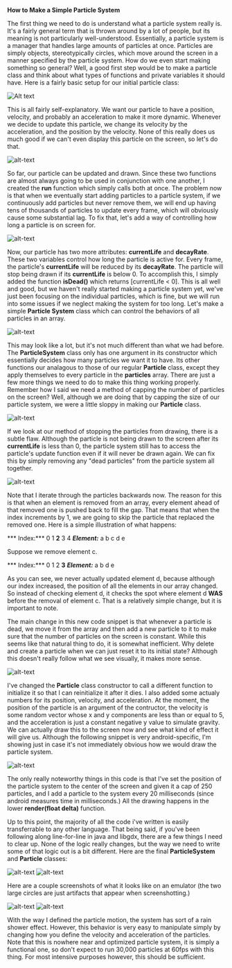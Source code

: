 **How to Make a Simple Particle System**

The first thing we need to do is understand what a particle system really is. It's a fairly general term that is thrown around by a lot of people, but its meaning is not particularly well-understood. Essentially, a particle system is a manager that handles large amounts of particles at once. Particles are simply objects, stereotypically circles, which move around the screen in a manner specified by the particle system.
How do we even start making something so general? Well, a good first step would be to make a particle class and think about what types of functions and private variables it should have. Here is a fairly basic setup for our initial particle class: 


![Alt text](tut1.png)


This is all fairly self-explanatory. We want our particle to have a position, velocity, and probably an acceleration to make it more dynamic. Whenever we decide to update this particle, we change its velocity by the acceleration, and the position by the velocity. None of this really does us much good if we can't even display this particle on the screen, so let's do that. 


![alt-text](tut2.png)


So far, our particle can be updated and drawn. Since these two functions are almost always going to be used in conjunction with one another, I created the **run** function which simply calls both at once. The problem now is that when we eventually start adding particles to a particle system, if we continuously add particles but never remove them, we will end up having tens of thousands of particles to update every frame, which will obviously cause some substantial lag. To fix that, let's add a way of controlling how long a particle is on screen for.


![alt-text](tut3.png)


Now, our particle has two more attributes: **currentLife** and **decayRate**. These two variables control how long the particle is active for. Every frame, the particle's **currentLife** will be reduced by its **decayRate**. The particle will stop being drawn if its **currentLife** is below 0. To accomplish this, I simply added the function **isDead()** which returns [currentLife < 0].
This is all well and good, but we haven't really started making a particle system yet, we've just been focusing on the individual particles, which is fine, but we will run into some issues if we neglect making the system for too long. Let's make a simple **Particle System** class which can control the behaviors of all particles in an array.

![alt-text](tut4.png)

This may look like a lot, but it's not much different than what we had before. The **ParticleSystem** class only has one argument in its constructor which essentially decides how many particles we want it to have. Its other functions our analagous to those of our regular **Particle** class, except they apply themselves to every particle in the **particles** array. 
There are just a few more things we need to do to make this thing working properly. Remember how I said we need a method of capping the number of particles on the screen? Well, although we are doing that by capping the size of our particle system, we were a little sloppy in making our **Particle** class. 


![alt-text](tut3.png)


If we look at our method of stopping the particles from drawing, there is a subtle flaw. Although the particle is not being drawn to the screen after its **currentLife** is less than 0, the particle system still has to access the particle's update function even if it will never be drawn again. We can fix this by simply removing any "dead particles" from the particle system all together. 


![alt-text](tut5.png)


Note that I iterate through the particles backwards now. The reason for this is that when an element is removed from an array, every element ahead of that removed one is pushed back to fill the gap. That means that when the index increments by 1, we are going to skip the particle that replaced the removed one. Here is a simple illustration of what happens: 

***  Index:*** 0  1  **2**  3  4
***Element:*** a  b  c  d  e

Suppose we remove element c.

***  Index:*** 0  1  2  **3**
***Element:*** a  b  d  e

As you can see, we never actually updated element d, because although our index increased, the position of all the elements in our array changed. So instead of checking element d, it checks the spot where element d **WAS** before the removal of element c. That is a relatively simple change, but it is important to note. 

The main change in this new code snippet is that whenever a particle is dead, we move it from the array and then add a new particle to it to make sure that the number of particles on the screen is constant. While this seems like that natural thing to do, it is somewhat inefficient. Why delete and create a particle when we can just reset it to its initial state? Although this doesn't really follow what we see visually, it makes more sense.


![alt-text](tut6.png)


I've changed the **Particle** class constructor to call a different function to initialize it so that I can reinitialize it after it dies. I also added some actualy numbers for its position, velocity, and acceleration. At the moment, the position of the particle is an argument of the contructor, the velocity is some random vector whose x and y components are less than or equal to 5, and the acceleration is just a constant negative y value to simulate gravity. We can actually draw this to the screen now and see what kind of effect it will give us. Although the following snippet is very android-specific, I'm showing just in case it's not immediately obvious how we would draw the particle system. 

![alt-text](tut9.png)

The only really noteworthy things in this code is that I've set the position of the particle system to the center of the screen and given it a cap of 250 particles, and I add a particle to the system every 20 milliseconds (since android measures time in milliseconds.)
All the drawing happens in the lower **render(float delta)** function.

Up to this point, the majority of all the code i've written is easily transferrable to any other language. That being said, if you've been following along line-for-line in java and libgdx, there are a few things I need to clear up. None of the logic really changes, but the way we need to write some of that logic out is a bit different. Here are the final **ParticleSystem** and **Particle** classes:


![alt-text](tut7.png)
![alt-text](tut8.png)

Here are a couple screenshots of what it looks like on an emulator (the two large circles are just artifacts that appear when screenshotting.)

![alt-text](tut10.png)
![alt-text](tut11.png)


With the way I defined the particle motion, the system has sort of a rain shower effect. However, this behavior is very easy to manipulate simply by changing how you define the velocity and acceleration of the particles. Note that this is nowhere near and optimized particle system, it is simply a functional one, so don't expect to run 30,000 particles at 60fps with this thing. For most intensive purposes however, this should be sufficient. 




